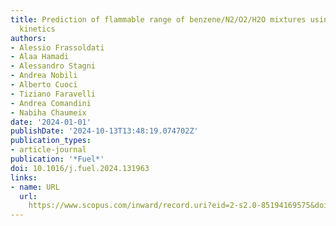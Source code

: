 ```yaml
---
title: Prediction of flammable range of benzene/N2/O2/H2O mixtures using detailed
  kinetics
authors:
- Alessio Frassoldati
- Alaa Hamadi
- Alessandro Stagni
- Andrea Nobili
- Alberto Cuoci
- Tiziano Faravelli
- Andrea Comandini
- Nabiha Chaumeix
date: '2024-01-01'
publishDate: '2024-10-13T13:48:19.074702Z'
publication_types:
- article-journal
publication: '*Fuel*'
doi: 10.1016/j.fuel.2024.131963
links:
- name: URL
  url: 
    https://www.scopus.com/inward/record.uri?eid=2-s2.0-85194169575&doi=10.1016%2fj.fuel.2024.131963&partnerID=40&md5=725c7c1e3d0dee32805772329e37afd8
---
```

